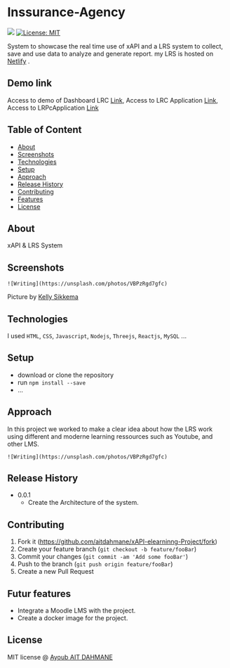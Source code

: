 # Inssurance-Agency

<p>
  
  <img src="https://img.shields.io/npm/v/readme-md-generator.svg?orange=blue" />
 
  <a href="https://github.com/kefranabg/readme-md-generator/blob/master/LICENSE">
    <img alt="License: MIT" src="https://img.shields.io/badge/license-MIT-yellow.svg" target="_blank" />
  </a>
  
 </p>


System to showcase the real time use of xAPI and a LRS system to collect, save and use data to analyze and generate report. my LRS is hosted on [Netlify](https://netlify.com) .

## Demo link
Access to demo of Dashboard LRC [Link](https://google.com), Access to LRC Application [Link](https://google.com), Access to LRPcApplication [Link](https://google.com)

## Table of Content

- [About](#about)
- [Screenshots](#screenshots)
- [Technologies](#technologies)
- [Setup](#setup)
- [Approach](#approach)
- [Release History](#release-history)
- [Contributing](#contributing)
- [Features](#futur-features)
- [License](#license)


## About
xAPI & LRS System 

## Screenshots

`![Writing](https://unsplash.com/photos/VBPzRgd7gfc)`

Picture by [Kelly Sikkema](https://unsplash.com/@kellysikkema)

## Technologies
I used `HTML`, `CSS`, `Javascript`, `Nodejs`, `Threejs`, `Reactjs`, `MySQL` ...

## Setup
- download or clone the repository
- run ```npm install --save ```
- ...

## Approach
In this project we worked to make a clear idea about how the LRS work using different and moderne learning ressources such as Youtube, and other LMS.

`![Writing](https://unsplash.com/photos/VBPzRgd7gfc)`


## Release History

* 0.0.1
    * Create the Architecture of the system.


## Contributing

1. Fork it (<https://github.com/aitdahmane/xAPI-elearninng-Project/fork>)
2. Create your feature branch (`git checkout -b feature/fooBar`)
3. Commit your changes (`git commit -am 'Add some fooBar'`)
4. Push to the branch (`git push origin feature/fooBar`)
5. Create a new Pull Request


## Futur features

* Integrate a Moodle LMS with the project.
* Create a docker image for the project.


## License

MIT license @ [Ayoub AIT DAHMANE](aitdahmane.com)

